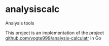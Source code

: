 # analysiscalc
Analysis tools

This project is an implementation of the project [github.com/vogte999/analysis-calculatr](https://github.com/vogte999/analysis-calculatr) in Go
